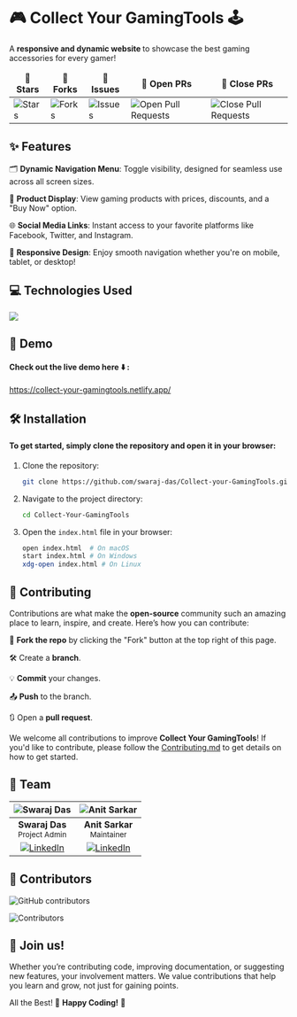 # 🎮 Collect Your GamingTools 🕹️
A <b> responsive and dynamic website </b> to showcase the best gaming accessories for every gamer!

<table align="center">
    <thead align="center">
        <tr border: 2px;>
            <td><b>🌟 Stars</b></td>
            <td><b>🍴 Forks</b></td>
            <td><b>🐛 Issues</b></td>
            <td><b>🔔 Open PRs</b></td>
            <td><b>🔕 Close PRs</b></td>
        </tr>
     </thead>
    <tbody>
         <tr>
            <td><img alt="Stars" src="https://img.shields.io/github/stars/swaraj-das/Collect-your-GamingTools?style=flat&logo=github"/></td>
             <td><img alt="Forks" src="https://img.shields.io/github/forks/swaraj-das/Collect-your-GamingTools?style=flat&logo=github"/></td>
            <td><img alt="Issues" src="https://img.shields.io/github/issues/swaraj-das/Collect-your-GamingTools?style=flat&logo=github"/></td>
            <td><img alt="Open Pull Requests" src="https://img.shields.io/github/issues-pr/swaraj-das/Collect-your-GamingTools?style=flat&logo=github"/></td>
           <td><img alt="Close Pull Requests" src="https://img.shields.io/github/issues-pr-closed/swaraj-das/Collect-your-GamingTools?style=flat&color=green&logo=github"/></td>
        </tr>
    </tbody>
</table>

## ✨ Features
🗂️ <b>Dynamic Navigation Menu</b>: Toggle visibility, designed for seamless use across all screen sizes.  

🛒 <b>Product Display</b>: View gaming products with prices, discounts, and a "Buy Now" option.

🌐 <b>Social Media Links</b>: Instant access to your favorite platforms like Facebook, Twitter, and Instagram. 

📱 <b>Responsive Design</b>: Enjoy smooth navigation whether you're on mobile, tablet, or desktop! 



## 💻 Technologies Used
<p>
  <a href="https://skillicons.dev">
    <img margin="8px" src="https://skillicons.dev/icons?i=html,css,js" />
  </a>
</p>


## 🚀 Demo
#### Check out the live demo here ⬇️ : 

https://collect-your-gamingtools.netlify.app/




## 🛠️ Installation
#### To get started, simply clone the repository and open it in your browser:

1. Clone the repository:
    ```bash
    git clone https://github.com/swaraj-das/Collect-your-GamingTools.git
    ```
2. Navigate to the project directory:
    ```bash
    cd Collect-Your-GamingTools
    ```
3. Open the `index.html` file in your browser:
    ```bash
    open index.html  # On macOS
    start index.html # On Windows
    xdg-open index.html # On Linux
    ```


## 🤝 Contributing
Contributions are what make the **open-source** community such an amazing place to learn, inspire, and create. Here’s how you can contribute:

🍴 <b>Fork the repo</b> by clicking the "Fork" button at the top right of this page. 

🛠️ Create a <b>branch</b>.

💡 <b>Commit</b> your changes.

📤 <b>Push</b> to the branch.

🔃 Open a <b>pull request</b>.

We welcome all contributions to improve **Collect Your GamingTools**! If you'd like to contribute, please follow the [Contributing.md](./Contributing.md) to get details on how to get started.

## 👥 Team

| ![Swaraj Das](https://avatars.githubusercontent.com/u/151845349?v=4&s=80) | ![Anit Sarkar](https://avatars.githubusercontent.com/u/135215478?v=4&s=80) |
|:--:|:--:|
| **Swaraj Das** <br> <sub>Project Admin</sub> | **Anit Sarkar** <br> <sub>Maintainer</sub> |
| [![LinkedIn](https://img.icons8.com/fluency/32/000000/linkedin.png)](https://www.linkedin.com/in/swarajdas01/) | [![LinkedIn](https://img.icons8.com/fluency/32/000000/linkedin.png)](https://www.linkedin.com/in/anit-sarkar-11906a283/) |

## 🙌 Contributors

![GitHub contributors](https://img.shields.io/github/contributors/swaraj-das/Collect-your-GamingTools)

![Contributors](https://contrib.rocks/image?repo=swaraj-das/Collect-your-GamingTools)


## 🎉 **Join us!**

Whether you’re contributing code, improving documentation, or suggesting new features, your involvement matters. We value contributions that help you learn and grow, not just for gaining points. 

All the Best! 💫 **Happy Coding!** 🍳


